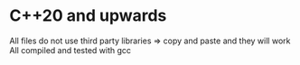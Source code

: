 # C++20 and upwards

All files do not use third party libraries 
=> copy and paste and they will work
All compiled and tested with gcc
